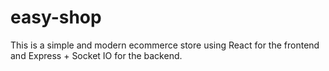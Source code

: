 # easy-shop
This is a simple and modern ecommerce store using React for the frontend and Express + Socket IO for the backend.
